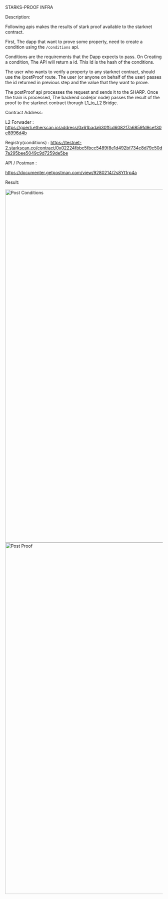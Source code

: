 STARKS-PROOF INFRA

Description:

Following apis makes the results of stark proof available to the starknet contract.

First, The dapp that want to prove some property, need to create a condition using the `/conditions` api.

Conditions are the requirements that the Dapp expects to pass. On Creating a condition, The API will return a id. This Id is the hash of the conditions.

The user who wants to verify a property to any starknet contract, should use the /postProof route. The user (or anyone on behalf of the user) passes the id returned in previous step and the value that they want to prove.

The postProof api processes the request and sends it to the SHARP. Once the train is processed, The backend code(or node) passes the result of the proof to the starknet contract thorugh L1_to_L2 Bridge.


Contract Address:

L2 Forwader : https://goerli.etherscan.io/address/0x61bada630ffcd6082f7a6859fd9cef30e8996d4b

Registry(conditions) : https://testnet-2.starkscan.co/contract/0x02224fbbc5fbcc5489f8e1d492bf734c8d79c50d7a295bee5049c9d7259de5be

API / Postman :

https://documenter.getpostman.com/view/9280214/2s8Yt1rp4a

Result:

<img width="1128" alt="Post Conditions" src="https://user-images.githubusercontent.com/56735482/204991852-d32a06c4-e517-494b-b66b-256c5703581e.png">

<img width="1122" alt="Post Proof" src="https://user-images.githubusercontent.com/56735482/204991919-8a0c40ea-443e-47ab-a781-bdeaf9d2fb8a.png">

